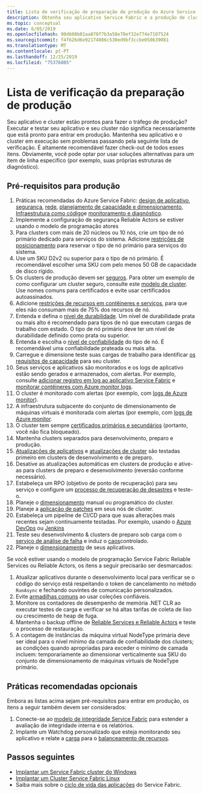 ```yaml
---
title: Lista de verificação de preparação de produção do Azure Service Fabric
description: Obtenha seu aplicativo Service Fabric e a produção de cluster pronta seguindo as práticas recomendadas.
ms.topic: conceptual
ms.date: 6/05/2019
ms.openlocfilehash: 90d600b01aa870f7b3a58e70ef32e774e7107524
ms.sourcegitcommit: f4f626d6e92174086c530ed9bf3ccbe058639081
ms.translationtype: MT
ms.contentlocale: pt-PT
ms.lasthandoff: 12/25/2019
ms.locfileid: "75376805"
---
```

# <a name="production-readiness-checklist"></a>Lista de verificação da preparação de produção

Seu aplicativo e cluster estão prontos para fazer o tráfego de produção? Executar e testar seu aplicativo e seu cluster não significa necessariamente que está pronto para entrar em produção. Mantenha seu aplicativo e o cluster em execução sem problemas passando pela seguinte lista de verificação. É altamente recomendável fazer check-out de todos esses itens. Obviamente, você pode optar por usar soluções alternativas para um item de linha específico (por exemplo, suas próprias estruturas de diagnóstico).


## <a name="prerequisites-for-production"></a>Pré-requisitos para produção
1. Práticas recomendadas do Azure Service Fabric: [design de aplicativo](./service-fabric-best-practices-applications.md), [segurança](./service-fabric-best-practices-security.md), [rede](./service-fabric-best-practices-networking.md), [planejamento de capacidade e dimensionamento](./service-fabric-best-practices-capacity-scaling.md), [Infraestrutura como código](./service-fabric-best-practices-infrastructure-as-code.md)e [monitoramento e diagnóstico](./service-fabric-best-practices-monitoring.md). 
1. Implemente a configuração de segurança Reliable Actors se estiver usando o modelo de programação atores
1. Para clusters com mais de 20 núcleos ou 10 nós, crie um tipo de nó primário dedicado para serviços do sistema. Adicione [restrições de posicionamento](service-fabric-cluster-resource-manager-advanced-placement-rules-placement-policies.md) para reservar o tipo de nó primário para serviços do sistema.
1. Use um SKU D2v2 ou superior para o tipo de nó primário. É recomendável escolher uma SKU com pelo menos 50 GB de capacidade de disco rígido.
1. Os clusters de produção devem ser [seguros](service-fabric-cluster-security.md). Para obter um exemplo de como configurar um cluster seguro, consulte este [modelo de cluster](https://github.com/Azure-Samples/service-fabric-cluster-templates/tree/master/7-VM-Windows-3-NodeTypes-Secure-NSG). Use nomes comuns para certificados e evite usar certificados autoassinados.
1. Adicione [restrições de recursos em contêineres e serviços](service-fabric-resource-governance.md), para que eles não consumam mais de 75% dos recursos de nó. 
1. Entenda e defina o [nível de durabilidade](service-fabric-cluster-capacity.md#the-durability-characteristics-of-the-cluster). Um nível de durabilidade prata ou mais alto é recomendado para tipos de nó que executam cargas de trabalho com estado. O tipo de nó primário deve ter um nível de durabilidade definido como prata ou superior.
1. Entenda e escolha o [nível de confiabilidade](service-fabric-cluster-capacity.md#the-reliability-characteristics-of-the-cluster) do tipo de nó. É recomendável uma confiabilidade prateada ou mais alta.
1. Carregue e dimensione teste suas cargas de trabalho para identificar [os requisitos de capacidade](service-fabric-cluster-capacity.md) para seu cluster. 
1. Seus serviços e aplicativos são monitorados e os logs de aplicativo estão sendo gerados e armazenados, com alertas. Por exemplo, consulte [adicionar registro em log ao aplicativo Service Fabric](service-fabric-how-to-diagnostics-log.md) e [monitorar contêineres com Azure monitor logs](service-fabric-diagnostics-oms-containers.md).
1. O cluster é monitorado com alertas (por exemplo, com [logs de Azure monitor](service-fabric-diagnostics-event-analysis-oms.md)). 
1. A infraestrutura subjacente do conjunto de dimensionamento de máquinas virtuais é monitorada com alertas (por exemplo, com [logs de Azure monitor](service-fabric-diagnostics-oms-agent.md).
1. O cluster tem sempre [certificados primários e secundários](service-fabric-cluster-security-update-certs-azure.md) (portanto, você não fica bloqueado).
1. Mantenha clusters separados para desenvolvimento, preparo e produção. 
1. [Atualizações de aplicativos](service-fabric-application-upgrade.md) e [atualizações de cluster](service-fabric-tutorial-upgrade-cluster.md) são testadas primeiro em clusters de desenvolvimento e de preparo. 
1. Desative as atualizações automáticas em clusters de produção e ative-as para clusters de preparo e desenvolvimento (reversão conforme necessário). 
1. Estabeleça um RPO (objetivo de ponto de recuperação) para seu serviço e configure um [processo de recuperação de desastres](service-fabric-disaster-recovery.md) e teste-o.
1. Planeje o [dimensionamento](service-fabric-cluster-scaling.md) manual ou programático do cluster.
1. Planeje a [aplicação de patches](service-fabric-patch-orchestration-application.md) em seus nós de cluster. 
1. Estabeleça um pipeline de CI/CD para que suas alterações mais recentes sejam continuamente testadas. Por exemplo, usando o [Azure DevOps](service-fabric-tutorial-deploy-app-with-cicd-vsts.md) ou [Jenkins](service-fabric-cicd-your-linux-applications-with-jenkins.md)
1. Teste seu desenvolvimento & clusters de preparo sob carga com o [serviço de análise de falha](service-fabric-testability-overview.md) e induz o [caos](service-fabric-controlled-chaos.md)controlado. 
1. Planeje o [dimensionamento](service-fabric-concepts-scalability.md) de seus aplicativos. 


Se você estiver usando o modelo de programação Service Fabric Reliable Services ou Reliable Actors, os itens a seguir precisarão ser desmarcados:
1. Atualizar aplicativos durante o desenvolvimento local para verificar se o código do serviço está respeitando o token de cancelamento no método `RunAsync` e fechando ouvintes de comunicação personalizados.
1. Evite [armadilhas comuns](service-fabric-work-with-reliable-collections.md) ao usar coleções confiáveis.
1. Monitore os contadores de desempenho de memória .NET CLR ao executar testes de carga e verificar se há altas tarifas de coleta de lixo ou crescimento de heap de fuga.
1. Mantenha o backup offline de [Reliable Services e Reliable Actors](service-fabric-reliable-services-backup-restore.md) e teste o processo de restauração.
1. A contagem de instâncias da máquina virtual NodeType primária deve ser ideal para o nível mínimo da camada de confiabilidade dos clusters; as condições quando apropriadas para exceder o mínimo de camada incluem: temporariamente ao dimensionar verticalmente sua SKU do conjunto de dimensionamento de máquinas virtuais de NodeType primário.

## <a name="optional-best-practices"></a>Práticas recomendadas opcionais

Embora as listas acima sejam pré-requisitos para entrar em produção, os itens a seguir também devem ser considerados:
1. Conecte-se ao [modelo de integridade Service Fabric](service-fabric-health-introduction.md) para estender a avaliação de integridade interna e os relatórios.
1. Implante um Watchdog personalizado que esteja monitorando seu aplicativo e relate a [carga](service-fabric-cluster-resource-manager-metrics.md) para o [balanceamento de recursos](service-fabric-cluster-resource-manager-balancing.md). 


## <a name="next-steps"></a>Passos seguintes
* [Implantar um Service Fabric cluster do Windows](service-fabric-tutorial-create-vnet-and-windows-cluster.md)
* [Implantar um Cluster Service Fabric Linux](service-fabric-tutorial-create-vnet-and-linux-cluster.md)
* Saiba mais sobre o [ciclo de vida das aplicações](service-fabric-application-lifecycle.md) do Service Fabric.
